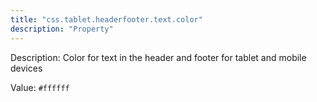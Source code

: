 ```yaml
---
title: "css.tablet.headerfooter.text.color"
description: "Property"
---
```


Description: Color for text in the header and footer for tablet and mobile devices

Value: `#ffffff`